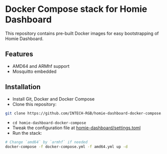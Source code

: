 # Docker Compose stack for Homie Dashboard

This repository contains pre-built Docker images for easy bootstrapping of 
Homie Dashboard.

## Features

* AMD64 and ARMhf support
* Mosquitto embedded

## Installation

* Install Git, Docker and Docker Compose
* Clone this repository:
```bash
git clone https://github.com/INTECH-RGB/homie-dashboard-docker-compose.git
```
* `cd homie-dashboard-docker-compose`
* Tweak the configuration file at [homie-dashboard/settings.toml](homie-dashboard/settings.toml)
* Run the stack:
```bash
# Change `amd64` by `armhf` if needed
docker-compose -f docker-compose.yml -f amd64.yml up -d
```
